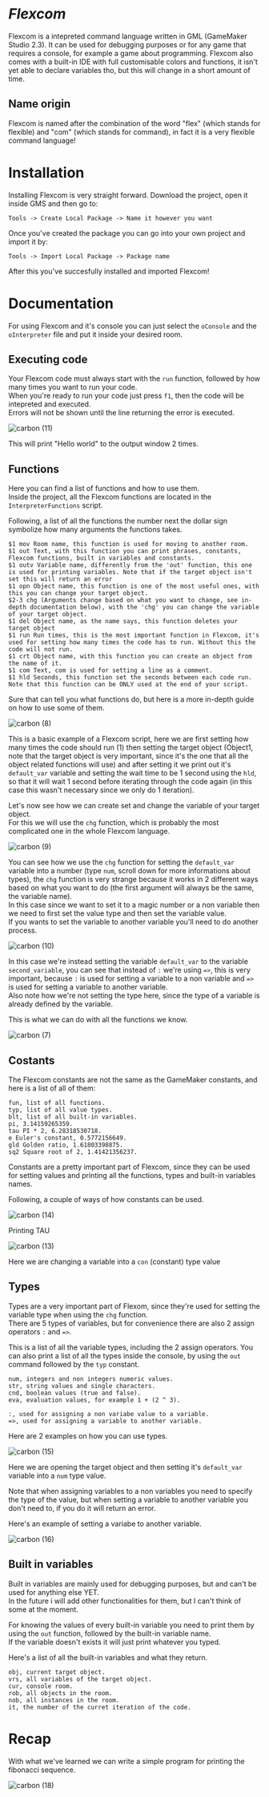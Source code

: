 # ***Flexcom***

Flexcom is a intepreted command language written in GML (GameMaker Studio 2.3).
It can be used for debugging purposes or for any game that requires a console, for example a game about programming.
Flexcom also comes with a built-in IDE with full customisable colors and functions, it isn't yet able to declare variables tho, but this will change in a short amount of time.

## **Name origin**

Flexcom is named after the combination of the word "flex" (which stands for flexible) and "com" (which stands for command), in fact it is a very flexible command language!

# **Installation**

Installing Flexcom is very straight forward.
Download the project, open it inside GMS and then go to:

`Tools -> Create Local Package -> Name it however you want`

Once you've created the package you can go into your own project and import it by:

`Tools -> Import Local Package -> Package name`

After this you've succesfully installed and imported Flexcom!

# **Documentation**

For using Flexcom and it's console you can just select the `oConsole` and the `oInterpreter` file and put it inside your desired room.

## **Executing code**

Your Flexcom code must always start with the `run` function, followed by how many times you want to run your code.<br/>
When you're ready to run your code just press `f1`, then the code will be intepreted and executed.<br/>
Errors will not be shown until the line returning the error is executed.

![carbon (11)](https://user-images.githubusercontent.com/87675824/184041346-8ec4c59a-6c9c-4769-84a9-f4a89bbca3c7.png)

This will print "Hello world" to the output window 2 times.

## **Functions**

Here you can find a list of functions and how to use them.<br/>
Inside the project, all the Flexcom functions are located in the ``InterpreterFunctions`` script.

Following, a list of all the functions the number next the dollar sign symbolize how many arguments the functions takes.

```
$1 mov Room name, this function is used for moving to another room.
$1 out Text, with this function you can print phrases, constants, Flexcom functions, built in variables and constants.
$1 outv Variable name, differently from the 'out' function, this one is used for printing variables. Note that if the target object isn't set this will return an error 
$1 opn Object name, this function is one of the most useful ones, with this you can change your target object.
$2-3 chg (Arguments change based on what you want to change, see in-depth documentation below), with the 'chg' you can change the variable of your target object.
$1 del Object name, as the name says, this function deletes your target object
$1 run Run times, this is the most important function in Flexcom, it's used for setting how many times the code has to run. Without this the code will not run.
$1 crt Object name, with this function you can create an object from the name of it.
$1 com Text, com is used for setting a line as a comment.
$1 hld Seconds, this function set the seconds between each code run. Note that this function can be ONLY used at the end of your script. 
```

Sure that can tell you what functions do, but here is a more in-depth guide on how to use some of them.

![carbon (8)](https://user-images.githubusercontent.com/87675824/184041092-1e300b2c-ac9a-4d00-a9f4-da785d95e0dd.png)

This is a basic example of a Flexcom script, here we are first setting how many times the code should run (1) then setting the target object (Object1, note that the
target object is very important, since it's the one that all the object related functions will use) and after setting it we print out it's ``default_var`` variable and setting the wait time to be 1 second using the ``hld``, so that it will wait 1 second before iterating through the code again (in this case this wasn't necessary since we only do 1 iteration).

Let's now see how we can create set and change the variable of your target object.<br/>
For this we will use the ``chg`` function, which is probably the most complicated one in the whole Flexcom language.

![carbon (9)](https://user-images.githubusercontent.com/87675824/184041208-c61c6a2a-9fe5-4a6f-8c44-e29b4ee47ef9.png)

You can see how we use the ``chg`` function for setting the ``default_var`` variable into a number (type ``num``, scroll down for more informations about types),
the ``chg`` function is very strange because it works in 2 different ways based on what you want to do (the first argument will always be the same, the variable name). <br/>
In this case since we want to set it to a magic number or a non variable then we need to first set the value type and then set the variable value.<br/>
If you wants to set the variable to another variable you'll need to do another process.

![carbon (10)](https://user-images.githubusercontent.com/87675824/184041287-d046f8de-eeff-4c9e-a022-a9ddf61e20f8.png)

In this case we're instead setting the variable ``default_var`` to the variable ``second_variable``, you can see that instead of ``:`` we're using ``=>``, this is very important, because ``:`` is used for setting a variable to a non variable and ``=>`` is used for setting a variable to another variable.<br/>
Also note how we're not setting the type here, since the type of a variable is already defined by the variable.

This is what we can do with all the functions we know.

![carbon (7)](https://user-images.githubusercontent.com/87675824/184041004-0a29bdd8-139e-4a8c-9102-8da9aad3bf6d.png)

## **Costants**

The Flexcom constants are not the same as the GameMaker constants, and here is a list of all of them:

```
fun, list of all functions.
typ, list of all value types.
blt, list of all built-in variables.
pi, 3.14159265359.
tau PI * 2, 6.28318530718.
e Euler's constant, 0.5772156649.
gld Golden ratio, 1.61803398875.
sq2 Square root of 2, 1.41421356237.
```
Constants are a pretty important part of Flexcom, since they can be used for setting values and printing all the functions, types and built-in variables names.

Following, a couple of ways of how constants can be used.

![carbon (14)](https://user-images.githubusercontent.com/87675824/184043428-13a67b1f-ab27-4ae0-9742-b539ad1df26b.png)

Printing TAU

![carbon (13)](https://user-images.githubusercontent.com/87675824/184043385-9824bc03-b4d8-4899-a792-a5cfa1e49421.png)

Here we are changing a variable into a ``con`` (constant) type value

## **Types**

Types are a very important part of Flexom, since they're used for setting the variable type when using the `chg` function.<br/>
There are 5 types of variables, but for convenience there are also 2 assign operators ``:`` and ``=>``. 

This is a list of all the variable types, including the 2 assign operators. You can also print a list of all the types inside the console, by using the  ``out`` command followed by the ``typ`` constant.

```
num, integers and non integers numeric values.
str, string values and single characters.
cnd, boolean values (true and false).
eva, evaluation values, for example 1 + (2 ^ 3).

:, used for assigning a non variabe value to a variable.
=>, used for assigning a variable to another variable.
```

Here are 2 examples on how you can use types.

![carbon (15)](https://user-images.githubusercontent.com/87675824/184242738-3ea2ca2b-fd31-4cc2-a789-ff1558ec6793.png)

Here we are opening the target object and then setting it's ``default_var`` variable into a ``num`` type value. 

Note that when assigning variables to a non variables you need to specify the type of the value, but when setting a variable to another variable you don't need to, if you do it will return an error. 

Here's an example of setting a variabe to another variable.

![carbon (16)](https://user-images.githubusercontent.com/87675824/184243071-d2e3c5d5-4cef-4366-958d-8868f19113bf.png)

## **Built in variables**

Built in variables are mainly used for debugging purposes, but and can't be used for anything else YET.<br/>
In the future i will add other functionalities for them, but I can't think of some at the moment.

For knowing the values of every built-in variable you need to print them by using the ``out`` function, followed by the built-in variable name.<br/>
If the variable doesn't exists it will just print whatever you typed.

Here's a list of all the built-in variables and what they return.

```
obj, current target object.
vrs, all variables of the target object.
cur, console room.
rob, all objects in the room.
nob, all instances in the room.
it, the number of the curret iteration of the code.
```

# **Recap**

With what we've learned we can write a simple program for printing the fibonacci sequence.

![carbon (18)](https://user-images.githubusercontent.com/87675824/184255076-1137b93d-ddb3-417f-b478-599e1171586f.png)
